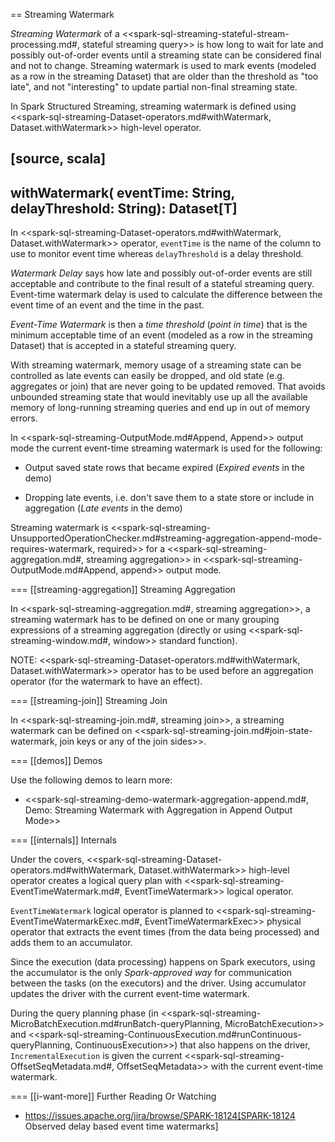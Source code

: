== Streaming Watermark

*Streaming Watermark* of a <<spark-sql-streaming-stateful-stream-processing.md#, stateful streaming query>> is how long to wait for late and possibly out-of-order events until a streaming state can be considered final and not to change. Streaming watermark is used to mark events  (modeled as a row in the streaming Dataset) that are older than the threshold as "too late", and not "interesting" to update partial non-final streaming state.

In Spark Structured Streaming, streaming watermark is defined using <<spark-sql-streaming-Dataset-operators.md#withWatermark, Dataset.withWatermark>> high-level operator.

[source, scala]
----
withWatermark(
  eventTime: String,
  delayThreshold: String): Dataset[T]
----

In <<spark-sql-streaming-Dataset-operators.md#withWatermark, Dataset.withWatermark>> operator, `eventTime` is the name of the column to use to monitor event time whereas `delayThreshold` is a delay threshold.

*Watermark Delay* says how late and possibly out-of-order events are still acceptable and contribute to the final result of a stateful streaming query. Event-time watermark delay is used to calculate the difference between the event time of an event and the time in the past.

*Event-Time Watermark* is then a *time threshold* (_point in time_) that is the minimum acceptable time of an event (modeled as a row in the streaming Dataset) that is accepted in a stateful streaming query.

With streaming watermark, memory usage of a streaming state can be controlled as late events can easily be dropped, and old state (e.g. aggregates or join) that are never going to be updated removed. That avoids unbounded streaming state that would inevitably use up all the available memory of long-running streaming queries and end up in out of memory errors.

In <<spark-sql-streaming-OutputMode.md#Append, Append>> output mode the current event-time streaming watermark is used for the following:

* Output saved state rows that became expired (*Expired events* in the demo)

* Dropping late events, i.e. don't save them to a state store or include in aggregation (*Late events* in the demo)

Streaming watermark is <<spark-sql-streaming-UnsupportedOperationChecker.md#streaming-aggregation-append-mode-requires-watermark, required>> for a <<spark-sql-streaming-aggregation.md#, streaming aggregation>> in <<spark-sql-streaming-OutputMode.md#Append, append>> output mode.

=== [[streaming-aggregation]] Streaming Aggregation

In <<spark-sql-streaming-aggregation.md#, streaming aggregation>>, a streaming watermark has to be defined on one or many grouping expressions of a streaming aggregation (directly or using <<spark-sql-streaming-window.md#, window>> standard function).

NOTE: <<spark-sql-streaming-Dataset-operators.md#withWatermark, Dataset.withWatermark>> operator has to be used before an aggregation operator (for the watermark to have an effect).

=== [[streaming-join]] Streaming Join

In <<spark-sql-streaming-join.md#, streaming join>>, a streaming watermark can be defined on <<spark-sql-streaming-join.md#join-state-watermark, join keys or any of the join sides>>.

=== [[demos]] Demos

Use the following demos to learn more:

* <<spark-sql-streaming-demo-watermark-aggregation-append.md#, Demo: Streaming Watermark with Aggregation in Append Output Mode>>

=== [[internals]] Internals

Under the covers, <<spark-sql-streaming-Dataset-operators.md#withWatermark, Dataset.withWatermark>> high-level operator creates a logical query plan with <<spark-sql-streaming-EventTimeWatermark.md#, EventTimeWatermark>> logical operator.

`EventTimeWatermark` logical operator is planned to <<spark-sql-streaming-EventTimeWatermarkExec.md#, EventTimeWatermarkExec>> physical operator that extracts the event times (from the data being processed) and adds them to an accumulator.

Since the execution (data processing) happens on Spark executors, using the accumulator is the only _Spark-approved way_ for communication between the tasks (on the executors) and the driver. Using accumulator updates the driver with the current event-time watermark.

During the query planning phase (in <<spark-sql-streaming-MicroBatchExecution.md#runBatch-queryPlanning, MicroBatchExecution>> and <<spark-sql-streaming-ContinuousExecution.md#runContinuous-queryPlanning, ContinuousExecution>>) that also happens on the driver, `IncrementalExecution` is given the current <<spark-sql-streaming-OffsetSeqMetadata.md#, OffsetSeqMetadata>> with the current event-time watermark.

=== [[i-want-more]] Further Reading Or Watching

* https://issues.apache.org/jira/browse/SPARK-18124[SPARK-18124 Observed delay based event time watermarks]
